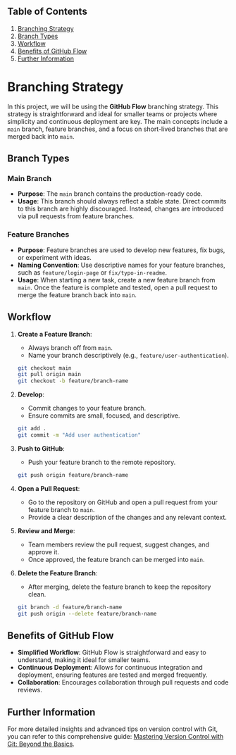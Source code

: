 ## Table of Contents

1. [Branching Strategy](#branching-strategy)
2. [Branch Types](#branch-types)
3. [Workflow](#workflow)
4. [Benefits of GitHub Flow](#benefits-of-github-flow)
5. [Further Information](#further-information)

# Branching Strategy

In this project, we will be using the **GitHub Flow** branching strategy. This strategy is straightforward and ideal for smaller teams or projects where simplicity and continuous deployment are key. The main concepts include a `main` branch, feature branches, and a focus on short-lived branches that are merged back into `main`.

## Branch Types

### Main Branch

- **Purpose**: The `main` branch contains the production-ready code.
- **Usage**: This branch should always reflect a stable state. Direct commits to this branch are highly discouraged. Instead, changes are introduced via pull requests from feature branches.

### Feature Branches

- **Purpose**: Feature branches are used to develop new features, fix bugs, or experiment with ideas.
- **Naming Convention**: Use descriptive names for your feature branches, such as `feature/login-page` or `fix/typo-in-readme`.
- **Usage**: When starting a new task, create a new feature branch from `main`. Once the feature is complete and tested, open a pull request to merge the feature branch back into `main`.

## Workflow

1. **Create a Feature Branch**: 
   - Always branch off from `main`.
   - Name your branch descriptively (e.g., `feature/user-authentication`).

   ```sh
   git checkout main
   git pull origin main
   git checkout -b feature/branch-name
   ```

2. **Develop**:
   - Commit changes to your feature branch.
   - Ensure commits are small, focused, and descriptive.

   ```sh
   git add .
   git commit -m "Add user authentication"
   ```

3. **Push to GitHub**:
   - Push your feature branch to the remote repository.

   ```sh
   git push origin feature/branch-name
   ```

4. **Open a Pull Request**:
   - Go to the repository on GitHub and open a pull request from your feature branch to `main`.
   - Provide a clear description of the changes and any relevant context.

5. **Review and Merge**:
   - Team members review the pull request, suggest changes, and approve it.
   - Once approved, the feature branch can be merged into `main`.

6. **Delete the Feature Branch**:
   - After merging, delete the feature branch to keep the repository clean.

   ```sh
   git branch -d feature/branch-name
   git push origin --delete feature/branch-name
   ```

## Benefits of GitHub Flow

- **Simplified Workflow**: GitHub Flow is straightforward and easy to understand, making it ideal for smaller teams.
- **Continuous Deployment**: Allows for continuous integration and deployment, ensuring features are tested and merged frequently.
- **Collaboration**: Encourages collaboration through pull requests and code reviews.

## Further Information

For more detailed insights and advanced tips on version control with Git, you can refer to this comprehensive guide: [Mastering Version Control with Git: Beyond the Basics](https://dev.to/gauri1504/mastering-version-control-with-git-beyond-the-basics-44ib).
